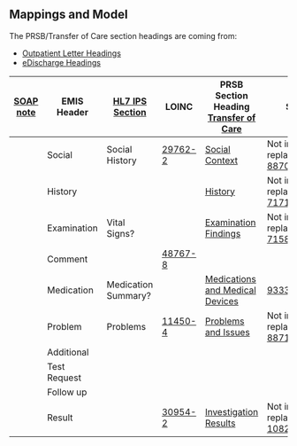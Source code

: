 
## Mappings and Model

The PRSB/Transfer of Care section headings are coming from:

- [Outpatient Letter Headings](https://developer.nhs.uk/apis/itk3tocoutpatientletter-2-9-0/explore_headings.html)
- [eDischarge Headings](https://developer.nhs.uk/apis/itk3tocedischarge-2-9-0/explore_headings.html)

| [SOAP note](https://en.wikipedia.org/wiki/SOAP_note) | EMIS Header  | [HL7 IPS Section](https://build.fhir.org/ig/HL7/fhir-ips/Structure-of-the-International-Patient-Summary.html) | LOINC                                | PRSB Section Heading <br/> [Transfer of Care](https://digital.nhs.uk/services/transfer-of-care-initiative/transfer-of-care-resource-library) | SNOMED CT                                                                              |
|------------------------------------------------------|--------------|---------------------------------------------------------------------------------------------------------------|--------------------------------------|----------------------------------------------------------------------------------------------------------------------------------------------|----------------------------------------------------------------------------------------|
|                                                      | Social       | Social History                                                                                                | [29762-2](https://loinc.org/29762-2) | [Social Context](https://developer.nhs.uk/apis/itk3tocoutpatientletter-2-9-0/explore_social_context.html)                                    | Not international, replace? [887051000000101](http://snomed.info/id/887051000000101)   | 
|                                                      | History      |                                                                                                               |                                      | [History](https://developer.nhs.uk/apis/itk3tocoutpatientletter-2-9-0/explore_history.html)                                                  | Not international, replace? [717121000000105](http://snomed.info/id/717121000000105)   |
|                                                      | Examination  | Vital Signs?                                                                                                  |                                      | [Examination Findings](https://developer.nhs.uk/apis/itk3tocoutpatientletter-2-9-0/explore_examination_findings.html)                        | Not international, replace? [715851000000102](http://snomed.info/id/715851000000102)   |
|                                                      | Comment      |                                                                                                               | [48767-8](https://loinc.org/48767-8) |                                                                                                                                              |                                                                                        |
|                                                      | Medication   | Medication Summary?                                                                                           |                                      | [Medications and Medical Devices](https://developer.nhs.uk/apis/itk3tocoutpatientletter-2-9-0/explore_medication.html)                       | [933361000000108](http://snomed.info/id/933361000000108)                               |
|                                                      | Problem      | Problems                                                                                                      | [11450-4](https://loinc.org/11450-4) | [Problems and Issues](https://developer.nhs.uk/apis/itk3tocoutpatientletter-2-9-0/explore_problems_and_issues.html)                          | Not international, replace? [887151000000100](http://snomed.info/id/887151000000100)   |
|                                                      | Additional   |                                                                                                               |                                      |                                                                                                                                              |                                                                                        |
|                                                      | Test Request |                                                                                                               |                                      |                                                                                                                                              |                                                                                        |
|                                                      | Follow up    |                                                                                                               |                                      |                                                                                                                                              |                                                                                        |
|                                                      | Result       |                                                                                                               | [30954-2](https://loinc.org/30954-2) | [Investigation Results](https://developer.nhs.uk/apis/itk3tocedischarge-2-9-0/explore_invest_results.html)                                   | Not international, replace? [1082101000000102](http://snomed.info/id/1082101000000102) |
